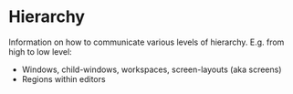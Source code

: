 # Hierarchy

Information on how to communicate various levels of hierarchy.
E.g. from high to low level:

* Windows, child-windows, workspaces, screen-layouts (aka screens)
* Regions within editors

